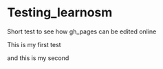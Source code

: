 Testing_learnosm
================

Short test to see how gh_pages can be edited online

This is my first test

and this is my second
